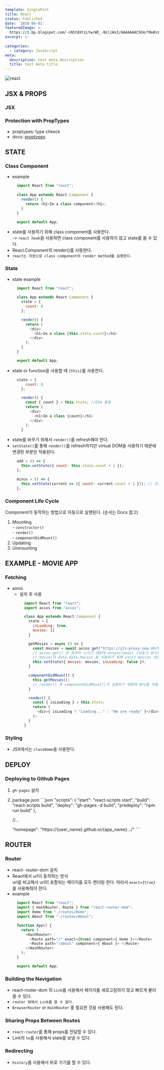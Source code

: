 ```yaml
---
template: SinglePost
title: React
status: Published
date: '2020-04-01'
featuredImage: >-
  https://1.bp.blogspot.com/-cNSt8XtzLYw/WE_-NzliWsI/AAAAAAAC5O4/YNuRc6DGl_sUgMTsM3SDp2jEeU63BbEnACLcB/s1600/logo-578x270.png
excerpt: >-
  
categories:
  - category: JavaScript
meta:
  description: test meta description
  title: test meta title
---
```


![react](https://1.bp.blogspot.com/-cNSt8XtzLYw/WE_-NzliWsI/AAAAAAAC5O4/YNuRc6DGl_sUgMTsM3SDp2jEeU63BbEnACLcB/s1600/logo-578x270.png)

## JSX & PROPS
### JSX
### Protection with PropTypes
  - proptypes: type chkeck
  - docs: [proptypes](reactjs.org/docs/typechkecing-with-proptyes.html)

## STATE
### Class Component
  - example
    ```javascript
      import React from "react";
      
      class App extends React.Component {
        render() {
          return <h1>Im a class component</h1>;
        }
      }

      export default App;
    ```
  - state를 사용하기 위해 class component를 사용한다.   
    -> `react hook`을 사용하면 class component를 사용하지 않고 state를 쓸 수 있다.
  - React.Component의 render()를 사용한다.
  - `react는 자동으로 class component의 render method를 실행한다.`

### State
  - state example
    ```javascript
      import React from "react";
      
      class App extends React.Component {
        state = {
          count: 0
        };

        render() {
          return (
            <div>
              <h1>Im a class {this.state.count}</h1>
            </div>
          );
        }
      }

      export default App;
    ```
  - state or function을 사용할 때 `{this}`를 사용한다.
    ```javascript
      state = {
          count: 0
        };

        render() {
          const { count } = this.state; //ES6 활용 
          return (
            <div>
              <h1>Im a class {count}</h1>
            </div>
          );
        }
    ```
  - state를 바꾸기 위해서 `render()`를 refresh해야 한다.
  - `setState()`를 통해 `render()`를 refresh하지만 virtual DOM을 사용하기 때문에 변경된 부분만 적용된다.
    ```javascript
      add = () => {
        this.setState({ count: this.state.count + 1 });
      };

      minus = () => {
        this.setState(current => ({ count: current.count + 1 })); // 추천 방법
      };
    ```

### Component Life Cycle
  Component가 동작하는 방법으로 자동으로 실행된다. (순서는 Docs 참고)

  1. Mounting  
    - `constructor()`  
    - `render()`  
    - `componentDidMount()` 
  2. Updating
  3. Unmounting

## EXAMPLE - MOVIE APP
### Fetching  
  - axios  
    - 설치 후 사용
      ```javascript
        import React from "react";
        import axios from "axios";

        class App extends React.Component {
          state = {
            isLoading: true,
            movies: []
          }

          getMovies = async () => {
            const movies = await axios.get("https://yts-proxy.now.sh/list_movies.json");
            // axios.get() 은 동작이 느리기 때문에 ansync/await (비동기 방식) 사용
            // movies의 data.data.movies 를 사용하기 위해 const movies 대신 const { data: { data: { movies }}}를 사용해서 필요한 데이터만 가져올 수 있다.
            this.setState({ movies: movies, isLoading: false });
          }

          componentDidMount() {
            this.getMovies();
            // render() 후 componentDidMount()가 실행되기 때문에 API를 자동으로 호출힌다. 
          }

          render() {
            const { isLoading } = this.state;
            return (
              <div>{ isLoading ? "Loading..." : "We are ready" }</div>
            );
          }
        }

      ```

### Styling
  - JSX에서는 `className`을 사용한다.

## DEPLOY
### Deploying to Github Pages
  1. `gh-pages` 설치
  2. package.json
    ```json
      "scripts": {
        "start": "react-scripts start",
        "build": "react-scripts build",
        "deploy": "gh-pages -d build",
        "predeploy": "npm run build"
      },
      
      //...

      "homepage": "https://{user_name}.github.io/{app_name}.../"
    ```

## ROUTER
### Router
  - react- router-dom 설치
  - React에서 url이 동작하는 방식  
    url을 비교해서 url이 포함되는 페이지를 모두 렌더링 한다. 따라서 `exact={true}`를 사용해줘야 한다.
  - example
    ```javascript
      import React from "react";
      import { HashRouter, Route } from "react-router-dom";
      import Home from "./routes/Home";
      import About from "./routes/About";

      function App() {
        return (
          <HashRouter>
            <Route path="/" exact={true} component={ Home }></Route>
            <Route path="/about" component={ About }> </Route>
          </HashRouter>
        );
      }

      export default App;
    ```
  
### Building the Navigation
  - react-router-dom 의 `Link`를 사용해서 페이지를 새로고침하지 않고 빠르게 불러올 수 있다.
  - `router 밖에서 Link를 쓸 수 없다.`
  - `BrowserRouter` or `HashRouter` 중 필요한 것을 사용해도 된다.

### Sharing Props Between Routes
  - `react-router`를 통해 props를 전달할 수 있다.
  - Link의 `to`를 사용해서 state를 보낼 수 있다.

### Redirecting
  - `history`를 사용해서 뒤로 가기를 할 수 있다.
  
